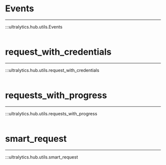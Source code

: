 # Events
---
:::ultralytics.hub.utils.Events
<br><br>

# request_with_credentials
---
:::ultralytics.hub.utils.request_with_credentials
<br><br>

# requests_with_progress
---
:::ultralytics.hub.utils.requests_with_progress
<br><br>

# smart_request
---
:::ultralytics.hub.utils.smart_request
<br><br>

